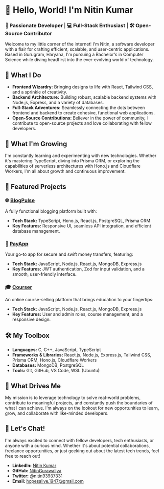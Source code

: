 # 👋 Hello, World! I'm Nitin Kumar

### 🌟 Passionate Developer | 💻 Full-Stack Enthusiast | 🛠️ Open-Source Contributor

Welcome to my little corner of the internet! I'm Nitin, a software developer with a flair for crafting efficient, scalable, and user-centric applications. Based in Gurugram, Haryana, I'm pursuing a Bachelor's in Computer Science while diving headfirst into the ever-evolving world of technology.

## 🚀 What I Do

- **Frontend Wizardry:** Bringing designs to life with React, Tailwind CSS, and a sprinkle of creativity.
- **Backend Architecture:** Building robust, scalable backend systems with Node.js, Express, and a variety of databases.
- **Full-Stack Adventures:** Seamlessly connecting the dots between frontend and backend to create cohesive, functional web applications.
- **Open-Source Contributions:** Believer in the power of community, I contribute to open-source projects and love collaborating with fellow developers.

## 🌱 What I'm Growing

I'm constantly learning and experimenting with new technologies. Whether it's mastering TypeScript, diving into Prisma ORM, or exploring the capabilities of serverless architectures with Hono.js and Cloudflare Workers, I'm all about growth and continuous improvement.

## 📂 Featured Projects

### 🌐 [BlogPulse](https://medium-zeta-virid.vercel.app/signup)
A fully functional blogging platform built with:
- **Tech Stack:** TypeScript, Hono.js, React.js, PostgreSQL, Prisma ORM
- **Key Features:** Responsive UI, seamless API integration, and efficient database management.

### 💸 [PayApp](https://github.com/NitinGurawaliya/paytm-git/tree/main/paytm-main-main)
Your go-to app for secure and swift money transfers, featuring:
- **Tech Stack:** JavaScript, Node.js, React.js, MongoDB, Express.js
- **Key Features:** JWT authentication, Zod for input validation, and a smooth, user-friendly interface.

### 🎓 [Courser](https://github.com/NitinGurawaliya/course-selling-app)
An online course-selling platform that brings education to your fingertips:
- **Tech Stack:** JavaScript, Node.js, React.js, MongoDB, Express.js
- **Key Features:** User and admin roles, course management, and a responsive design.

## 🛠️ My Toolbox

- **Languages:** C, C++, JavaScript, TypeScript
- **Frameworks & Libraries:** React.js, Node.js, Express.js, Tailwind CSS, Prisma ORM, Hono.js, Cloudflare Workers
- **Databases:** MongoDB, PostgreSQL
- **Tools:** Git, GitHub, VS Code, WSL (Ubuntu)

## 🎯 What Drives Me

My mission is to leverage technology to solve real-world problems, contribute to meaningful projects, and constantly push the boundaries of what I can achieve. I'm always on the lookout for new opportunities to learn, grow, and collaborate with like-minded developers.

## 💬 Let's Chat!

I'm always excited to connect with fellow developers, tech enthusiasts, or anyone with a curious mind. Whether it's about potential collaborations, freelance opportunities, or just geeking out about the latest tech trends, feel free to reach out!

- **LinkedIn:** [Nitin Kumar](https://www.linkedin.com/in/nitin-kumar-1b6324248/)
- **GitHub:** [NitinGurawaliya](https://github.com/NitinGurawaliya)
- **Twitter:** [@nitin93937331](https://x.com/nitin93937331)
- **Email:** [hopesalive.1947@gmail.com](mailto:hopesalive.1947@gmail.com)
